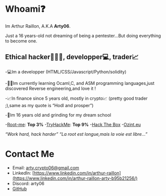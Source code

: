 # Whoami❓

Im Arthur Raillon, A.K.A **Arty06**.

Just a 16 years-old not dreaming of being a pentester...But doing everything to become one.

## Ethical hacker👨🏻‍💻, developper💻, trader📈

-💻Im a developper (HTML/CSS/Javascript/Python/solidity)

-👨‍🎓Im currently learning Ocaml,C, and ASM programming languages,just discovered Reverse engineering,and love it !

-📈In finance since 5 years old, mostly in crypto📈 (pretty good trader ;),same as my quote is “Hodl and prosper”)

-🚀Im 16 years old and grinding for my dream school

-[Root-me](root-me.org/Arty06): **Top 3%**
-[TryHackMe](https://tryhackme.com/p/Arty06): **Top 9%**
-[Hack The Box](https://app.hackthebox.com/profile/1052974)
-[Ozint.eu](https://ozint.eu/ozinter/7907/)



*“Work hard, hack harder”*
*“La root est longue,mais la voie est libre…”*


# Contact Me

- Email: arty.crypto06@gmail.com
- LinkedIn: [https://www.linkedin.com/in/arthur-raillon](https://www.linkedin.com/in/arthur-raillon-arty-b95b21256/)
- Discord: arty06
- [GitHub](https://github.com/ArtyETH06)
